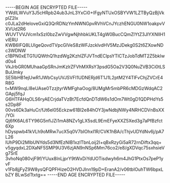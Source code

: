 -----BEGIN AGE ENCRYPTED FILE-----
YWdlLWVuY3J5cHRpb24ub3JnL3YxCi0+IFgyNTUxOSBYVW1LZTByQzBjVkplZ2Ix
c0JLa2dHeloveGxiQ3QrRDNzYmNWNGpvRVhVCnJYczhENGU0NW1oakpvVXVUd2R6
WUVTVVJVcm1xSzI0bzZwVVgwNjhhbkUKLT4gW0BucCQmZlYtZ3JlYXNlIH1vIERU
KWB6IFQ8LUIgeQovdTVpcGlVeS8zWFJzcklvdHV5MzJDekg0S2t6ZXowNDc3WDNW
c1BPN0xETG1UQWthQ1hzdWg2KzhIZFJVTndEClpsYTlCTzJobTdMT2Z5bklwd0s4
VkJrbGR0MUhaaGpSRnJmKzlrZFVhMXRsY3psdG5Oa2V3Q0NuZVB3Ci0tLSBuUmky
SE5lbHB1ejUwR1JWbCsyUVJSVFI1UDNERjd6T1J1L2ptM2Y4TlFvChjZVCrE4R8G
t+MW9nqLl8eUAse0TzzjtyrWMFghaOog/8UMgMr5mbPR6cMDGzWdqAC2GApj5fqJ
G6HTFAHqOLS6ryAECrjdaTVzBt7EcfdQnDTdW6s1dOm7Wt0gD1QDPHdYs5s2Dp8F
00vs6Dk3aHuCr/fJt6el05Eckzw61BI2e84hOY3jwNdbjNWy4NRHCDVnBsXX/YOi
Qj6fK6AL6TY96G5nfiJZi1mA8NZv1gLX5sdL9EmEFyeXXZ5Xed3g7aPfBzfct6Xp
hDyspwb41kVLh9oMRw7ucX5q0V7bIOhxI1R/CVK1hBA/cThjvUDYdNv6j/pA7L26
lUhP9Di2MIbUNYds5d3NfEzNIB1xzlTbnLoij2I+qBxRzyGi5aR72rnDiftx3qq+
v5gyqdxL2DXaNF5SMP9U3V6zjAN9nNSp6Mm76co2/e8/gXDVqc75sxhsieVg7SrE
3vhoNq080vjF9f/YUux8InLjprY9tWxDiYdUOTisdwyh6m4JhG1PtxOs7peP1yvF
v1Fb8jjFyZ9W8ysQFQPFHizeO2HVDJInn19pD+EranA2/v06tbIOuhTW6bpxLbZY
BLwSdTtxtg==
-----END AGE ENCRYPTED FILE-----
